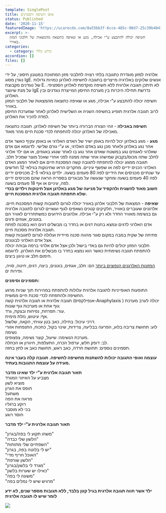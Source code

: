 ```yaml
---
template: SinglePost
title: אופן חשיפה ותסמינים
status: Published
date: '2020-11-15'
featuredImage: 'https://ucarecdn.com/8a55bb3f-6cce-485c-98d7-25c39b4043bf/'
excerpt: >-
  חשיפה יכולה להתבצע ע"י אכילה, מגע או שאיפה כתוצאה מהמצאות של חלבוני המזון
  באוויר.
categories:
  - category: מידע כללי
accordion: []
files: []
---
```

אלרגיה למזון מוגדרת כתגובה בלתי רצויה לחלבוני מזון המתווכת במנגנון חיסוני, על ידי נוגדן מסוג IgE.  אנשים שלוקים באלרגיה מייצרים בתגובה לחשיפה לאלרגן כמויות גדולות של נוגדנים מקבוצת E. לא תיתכן תגובה אלרגית ללא חשיפה מוקדמת לאלרגן הספציפי. על מנת שיווצר IgE נדרשת תחילה היכרות בין מערכת החיסון המייצרת נוגדנים ובין האלרגן.\
חשיפה יכולה להתבצע ע"י אכילה, מגע או שאיפה כתוצאה מהמצאות של חלבוני המזון באוויר.\
לרוב תגובה אלרגית תופיע בחשיפה השניה או השלישית לאלרגן לאחר שמערכת החיסון למדה להכיר את האלרגן.

**חשיפה באכילה** - זוהי הצורה הברורה ביותר של חשיפה לאלרגן. תגובה כתוצאה מאכילה של האלרגן יכולה להתפתח לכדי סכנת חיים מהר מאוד.

**מגע**  - מגע באלרגן יכול להיות באופן ישיר של האדם האלרגי או באופן עקיף כאשר אדם אחר נגע באלרגן ולאחר מכן נגע באדם האלרגי, או ע"י גורם שלישי. לדוגמא אם אדם שאלרגי לאגוזים נגע במשטח שאדם אחר נגע בו לאחר שנגע באגוזים, או אם ילד אלרגי לחלב שתה מכוס/בקבוק שמישהו אחר שתה ממנה לפני אחרי שאכל מוצר שמכיל חלב. תגובה ממגע יכולה להתפתח לתגובה קשה המסכנת חיים אם לאחר המגע האדם האלרגי הכניס ידיים לפה או שפשף עיניים. מחקרים הראו שתינוקות בגילאי 12 חודשים עד שנתיים מכניסים את הידיים לפה 80 פעמים בשעה. ילדים בגילאי 2-5 מכניסים ידיים לפה 40 פעמים בשעה ומחקר שנעשה על מבוגרים בספריה הראה שהם מכניסים ידיים לפה, עיניים או אף 18 פעמים בשעה. \
**חשוב מאוד להשגיח ולהקפיד על מניעה של מגע באלרגן אצל תינוקות וילדים בכדי שלא תתפתח תגובה אלרגית המסכנת חיים.**

**שאיפה** - המצאות של חלבוני אלרגן באוויר יכולה לגרום לתגובות קשות המסכנות חיים. אלרגנים שעוברים באוויר, חלקיקים קטנים נשאפים לגוף ועשויים לגרום לתגובה אלרגית גם בנשימה מאוויר החדר ולא רק ע"י אכילה. אלרגנים הידועים כמשתחררים לאוויר הם בוטנים, אגוזים ודגים.\
אדם האלרגי לדגים ונמצא בחנות דגים או בחדר בו מבשלים דגים הוא בסכנה לפתח תגובה אלרגית מסכנת חיים. \
פתיחה של שקית במבה במקום סגור מהווה סכנה מיידית ועלולה לגרום לתגובות קשות אצל אדם האלרגי לבוטנים.\
חלבוני המזון יכולים להיות גם באדי בישול ולכן אצל אדם אלרגי ברמה גבוהה יכולה להתפתח תגובה נשימתית כאשר הוא נמצא בחדר בו מבשלים את האלרגן. לדוגמא חימום חלב או טיגון ביצים.

[המזונות האלרגנים הנפוצים ביותר](/allergens) הם: חלב, אגוזים, בוטנים, ביצה, דגים, חיטה, סויה, ופירות ים.

**תסמינים וסימנים:** 

התופעות האופייניות לתגובה אלרגית עלולות להתפתח במהירות תוך שניות מרגע החשיפה ולהתפתח לכדי סכנת חיים ממשית.\
תגובה אלרגית או תגובה אלרגית קשה (אנפילקסיס-Anaphylaxis ) יכולה לערב מערכת גוף אחת או מערכות גוף שונות: \
עור: תפרחת, נפיחות ובצקת, גרד.\
אף: עיטוש, נזלת מימית.\
דרכי עיכול: בחילה, כאב בטן עוויתי, הקאה, שלשול.\
לוע: תחושת צריבה בלוע, הפרעה בבליעה, צרידות, שינוי בקול, כחכוח, התנפחות אזורי נשימה\
מערכת הנשימה: שיעול, קוצר נשימה, צפצופים.\
לב: דופק חלש, ערפול הכרה, התעלפות, חיוורון או הכחלה.\
תסמינים נוספים: תחושת חרדה, כאב ראש, תחושת כאב או לחץ בחזה.

**עוצמה ואופי התגובה יכולות להשתנות מחשיפה לחשיפה. תגובה קלה בעבר אינה מעידה על עוצמת התגובות בעתיד.**

**תאור תגובה אלרגית ע"י ילד שאינו מדבר** \
מצביע על האיזור המגרד\
מוציא לשון\
תופס את הגרון\
משתעל\
מראה את הפה\
רוקע ברגליו\
בכי לא מוסבר\
חוסר רוגע

**תאור תגובה אלרגית ע"י ילד מדבר** 

"משהו תקוע לי בפה/בגרון"\
"הלשון שלי כבדה"\
"השפתיים שלי מתוחות"\
"יש לי בלוטה בפה, בגרון"\
"האוכל חריף מדי"\
"הלשון שורפת"\
"מגרד לי בלשון/בגרון"\
"כאילו יש שערות בלשון"\
"משונה לי בפה"\
"מרגיש שיש לי נמלים בפה"

**ילד אשר חווה תגובה אלרגית בגיל קטן בלבד, ללא תגובות מספר שנים, לא ידע לומר שיש לו תגובה אלרגית**

![](https://ucarecdn.com/25b75b78-1dfc-4c53-86cf-1b80de6f56a3/)
